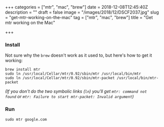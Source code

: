 +++
categories = ["mtr", "mac", "brew"]
date = 2018-12-08T12:45:40Z
description = ""
draft = false
image = "/images/2018/12/DSCF2037.jpg"
slug = "get-mtr-working-on-the-mac"
tag = ["mtr", "mac", "brew"]
title = "Get mtr working on the Mac"

+++

### Install

Not sure why the `brew` doesn't work as it used to, but here's how to get it working: 

    brew install mtr
    sudo ln /usr/local/Cellar/mtr/0.92/sbin/mtr /usr/local/bin/mtr
    sudo ln /usr/local/Cellar/mtr/0.92/sbin/mtr-packet /usr/local/bin/mtr-packet

_(If you don't do the two symbolic links (`ln`) you'll get `mtr: command not found` or `mtr: Failure to start mtr-packet: Invalid argument`)_

### Run

    sudo mtr google.com
